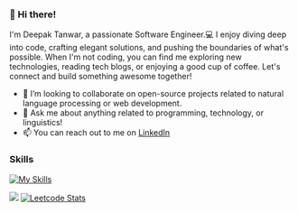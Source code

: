 ### 👋 Hi there! 

<!--
**dtanwar1/dtanwar1** is a ✨ _special_ ✨ repository because its `README.md` (this file) appears on your GitHub profile.

Here are some ideas to get you started:

- 🔭 I’m currently working on ...
- 🌱 I’m currently learning ...

- 😄 Pronouns: ...
- ⚡ Fun fact: ...
-->
I'm Deepak Tanwar, a passionate Software Engineer.💻 I enjoy diving deep into code, crafting elegant solutions, and pushing the boundaries of what's possible. When I'm not coding, you can find me exploring new technologies, reading tech blogs, or enjoying a good cup of coffee. Let's connect and build something awesome together!


- 👯 I’m looking to collaborate on open-source projects related to natural language processing or web development.
- 💬 Ask me about anything related to programming, technology, or linguistics!
- 📫 You can reach out to me on [LinkedIn](www.linkedin.com/in/tanwar-deepak)

### Skills
[![My Skills](https://skillicons.dev/icons?i=mongodb,express,react,nodejs,js,angular,html,css,java,androidstudio,aws,spring)](https://skillicons.dev)


![](https://leetcard.tanwardeepak/lapor?ext=heatmap)
[![Leetcode Stats](https://leetcard.jacoblin.cool/JacobLinCool)](https://leetcode.com/u/tanwardeepak/)
